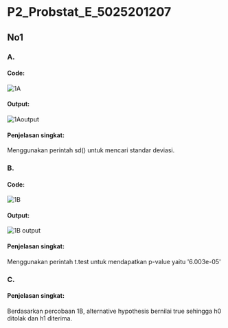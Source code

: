 # P2_Probstat_E_5025201207

## No1
### A. 
#### Code: 
![1A](https://user-images.githubusercontent.com/94432967/170866586-0b96e51a-9d21-4281-b4ec-601f66dbf198.png)

#### Output:
![1Aoutput](https://user-images.githubusercontent.com/94432967/170866657-ad9873b6-5977-4fc3-8fab-2115ad3b5bfc.png)

#### Penjelasan singkat:
Menggunakan perintah sd() untuk mencari standar deviasi.

### B.
#### Code:
![1B](https://user-images.githubusercontent.com/94432967/170866714-64b1a28f-4e54-4478-97a4-9caa8825f193.png)

#### Output:
![1B output](https://user-images.githubusercontent.com/94432967/170866721-0dea2383-ef59-4f41-aee6-e73e67c2624e.png)

#### Penjelasan singkat:
Menggunakan perintah t.test untuk mendapatkan p-value yaitu '6.003e-05'

### C.
#### Penjelasan singkat:
Berdasarkan percobaan 1B, alternative hypothesis bernilai true sehingga h0 ditolak dan h1 diterima.

